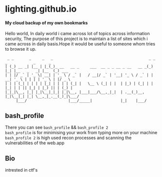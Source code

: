 # lighting.github.io
#### My cloud backup of my own bookmarks

Hello world, In daily world i came across lot of topics across information security, The purpose of this project is to maintain a list of sites which i came across in daily basis.Hope it would be useful to someone whom tries to browse it up.
```
 _ _       _     _   _                                            _ _   _            _      _       
| (_) __ _| |__ | |_(_)_ __   __ _     ___  __ _ _ __ _ __   __ _(_) |_| |__   _   _| |__  (_) ___  
| | |/ _` | '_ \| __| | '_ \ / _` |   / __|/ _` | '__| '_ \ / _` | | __| '_ \ | | | | '_ \ | |/ _ \ 
| | | (_| | | | | |_| | | | | (_| |   \__ \ (_| | |  | |_) | (_| | | |_| | | || |_| | |_) || | (_) |
|_|_|\__, |_| |_|\__|_|_| |_|\__, |___|___/\__,_|_|  | .__(_)__, |_|\__|_| |_| \__,_|_.__(_)_|\___/ 
     |___/                   |___/_____|             |_|    |___/             

```
## bash_profile
There you can see ```bash_profile``` && ```bash_profile 2``` </br>
```bash_profile``` is for minimising your work from typing more on your machine</br>
```bash_profile 2``` is high used recon processes and scanning the vulnerabilities of the web.app 

## Bio
 intrested in ctf's 
